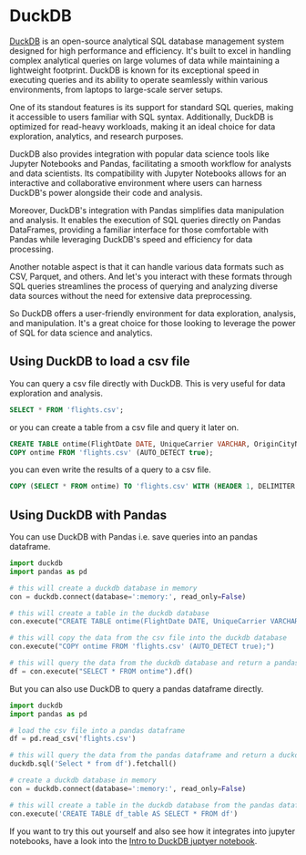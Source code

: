 # DuckDB

[DuckDB](https://duckdb.org/) is an open-source analytical SQL database management system designed for high performance and efficiency. It's built to excel in handling complex analytical queries on large volumes of data while maintaining a lightweight footprint. DuckDB is known for its exceptional speed in executing queries and its ability to operate seamlessly within various environments, from laptops to large-scale server setups.

One of its standout features is its support for standard SQL queries, making it accessible to users familiar with SQL syntax. Additionally, DuckDB is optimized for read-heavy workloads, making it an ideal choice for data exploration, analytics, and research purposes.

DuckDB also provides integration with popular data science tools like Jupyter Notebooks and Pandas, facilitating a smooth workflow for analysts and data scientists. Its compatibility with Jupyter Notebooks allows for an interactive and collaborative environment where users can harness DuckDB's power alongside their code and analysis.

Moreover, DuckDB's integration with Pandas simplifies data manipulation and analysis. It enables the execution of SQL queries directly on Pandas DataFrames, providing a familiar interface for those comfortable with Pandas while leveraging DuckDB's speed and efficiency for data processing.

Another notable aspect is that it can handle various data formats such as CSV, Parquet, and others. And let's you interact with these formats through SQL queries streamlines the process of querying and analyzing diverse data sources without the need for extensive data preprocessing.

So DuckDB offers a user-friendly environment for data exploration, analysis, and manipulation. It's a great choice for those looking to leverage the power of SQL for data science and analytics.

## Using DuckDB to load a csv file

You can query a csv file directly with DuckDB. This is very useful for data exploration and analysis. 
```sql
SELECT * FROM 'flights.csv';
```
or you can create a table from a csv file and query it later on.

```sql
CREATE TABLE ontime(FlightDate DATE, UniqueCarrier VARCHAR, OriginCityName VARCHAR, DestCityName VARCHAR);
COPY ontime FROM 'flights.csv' (AUTO_DETECT true);
```

you can even write the results of a query to a csv file.

```sql
COPY (SELECT * FROM ontime) TO 'flights.csv' WITH (HEADER 1, DELIMITER '|');
```

## Using DuckDB with Pandas

You can use DuckDB with Pandas i.e. save queries into an pandas dataframe. 

```python
import duckdb
import pandas as pd

# this will create a duckdb database in memory
con = duckdb.connect(database=':memory:', read_only=False)

# this will create a table in the duckdb database
con.execute("CREATE TABLE ontime(FlightDate DATE, UniqueCarrier VARCHAR, OriginCityName VARCHAR, DestCityName VARCHAR);")

# this will copy the data from the csv file into the duckdb database
con.execute("COPY ontime FROM 'flights.csv' (AUTO_DETECT true);")

# this will query the data from the duckdb database and return a pandas dataframe
df = con.execute("SELECT * FROM ontime").df()
```

But you can also use DuckDB to query a pandas dataframe directly. 

```python
import duckdb
import pandas as pd

# load the csv file into a pandas dataframe
df = pd.read_csv('flights.csv')

# this will query the data from the pandas dataframe and return a duckdb resultset
duckdb.sql('Select * from df').fetchall()

# create a duckdb database in memory
con = duckdb.connect(database=':memory:', read_only=False)

# this will create a table in the duckdb database from the pandas dataframe
con.execute('CREATE TABLE df_table AS SELECT * FROM df')
``` 


If you want to try this out yourself and also see how it integrates into jupyter notebooks, have a look into the [Intro to DuckDB juptyer notebook](https://github.com/rogall-e/DSSG-Data-Engineering-Workshop/blob/main/Intro_to_duckdb.ipynb).
